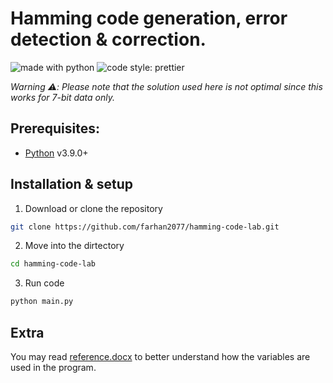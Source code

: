 # Hamming code generation, error detection & correction.

![made with python](https://img.shields.io/badge/Made%20with-Python-1f425f.svg?style=flat-square)
![code style: prettier](https://img.shields.io/badge/code%20style-autopep8-brightgreen?style=flat-square)

_Warning :warning:: Please note that the solution used here is not optimal since this works for 7-bit data only._

## Prerequisites:

- [Python]() v3.9.0+

## Installation & setup

1. Download or clone the repository

```sh
git clone https://github.com/farhan2077/hamming-code-lab.git
```

2. Move into the dirtectory

```sh
cd hamming-code-lab
```

3. Run code

```sh
python main.py
```

## Extra

You may read [reference.docx](./reference.docx) to better understand how the variables are used in the program.
